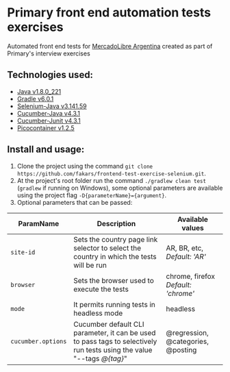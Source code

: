 # Primary front end automation tests exercises

 Automated front end tests for [MercadoLibre Argentina](https://www.mercadolibre.com.ar/)
 created as part of Primary's interview exercises 
## Technologies used:

* [Java v1.8.0_221](https://www.oracle.com/technetwork/java/javase/8u221-relnotes-5480116.html)
* [Gradle v6.0.1](https://docs.gradle.org/current/userguide/userguide.html)
* [Selenium-Java v3.141.59](https://www.selenium.dev/documentation/en/)
* [Cucumber-Java v4.3.1](https://cucumber.io/docs/installation/java/)
* [Cucumber-Junit v4.3.1](https://cucumber.io/docs/installation/java/#junit-integration)
* [Picocontainer v1.2.5](http://picocontainer.com/introduction.html)



## Install and usage:

1. Clone the project using the command `git clone https://github.com/fakars/frontend-test-exercise-selenium.git`.
2. At the project's root folder run the command `./gradlew clean test` (`gradlew` if running on Windows), 
some optional parameters are available using the project flag `-D{parameterName}={argument}`.
3. Optional parameters that can be passed:

| ParamName          | Description                                                                                                            | Available values                                   |
| ------------------ | ---------------------------------------------------------------------------------------------------------------------- | -------------------------------------------------- |
| `site-id`          | Sets the country page link selector to select the country in which the tests will be run                               | AR, BR, etc, *Default: 'AR'*                       |                             
| `browser`          | Sets the browser used to execute the tests                                                                             | chrome, firefox *Default: 'chrome'*                |             
| `mode`             | It permits running tests in headless mode                                                                              | headless                                           |
| `cucumber.options` | Cucumber default CLI parameter, it can be used to pass tags to selectively run tests using the value "--tags *@{tag}*" | @regression, @categories, @posting                 |